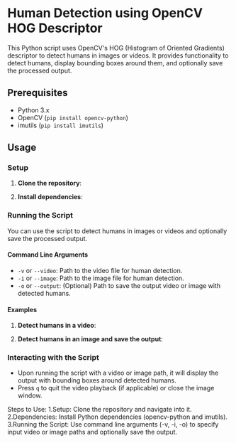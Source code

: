 # Human Detection using OpenCV HOG Descriptor

This Python script uses OpenCV's HOG (Histogram of Oriented Gradients) descriptor to detect humans in images or videos. It provides functionality to detect humans, display bounding boxes around them, and optionally save the processed output.

## Prerequisites

- Python 3.x
- OpenCV (`pip install opencv-python`)
- imutils (`pip install imutils`)

## Usage

### Setup
1. **Clone the repository**: 

2. **Install dependencies**:

### Running the Script

You can use the script to detect humans in images or videos and optionally save the processed output.

#### Command Line Arguments

- `-v` or `--video`: Path to the video file for human detection.
- `-i` or `--image`: Path to the image file for human detection.
- `-o` or `--output`: (Optional) Path to save the output video or image with detected humans.

#### Examples

1. **Detect humans in a video**:

2. **Detect humans in an image and save the output**:

### Interacting with the Script

- Upon running the script with a video or image path, it will display the output with bounding boxes around detected humans.
- Press `q` to quit the video playback (if applicable) or close the image window.

Steps to Use:
1.Setup: Clone the repository and navigate into it.
2.Dependencies: Install Python dependencies (opencv-python and imutils).
3.Running the Script: Use command line arguments (-v, -i, -o) to specify input video or image paths and optionally save the output.

